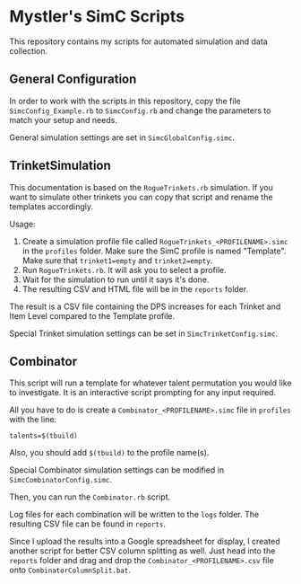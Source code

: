Mystler's SimC Scripts
======================

This repository contains my scripts for automated simulation and data collection.

## General Configuration

In order to work with the scripts in this repository, copy the file `SimcConfig_Example.rb`
to `SimcConfig.rb` and change the parameters to match your setup and needs.

General simulation settings are set in `SimcGlobalConfig.simc`.

## TrinketSimulation

This documentation is based on the `RogueTrinkets.rb` simulation. If you want to simulate
other trinkets you can copy that script and rename the templates accordingly.

Usage:
1. Create a simulation profile file called `RogueTrinkets_<PROFILENAME>.simc` in the
   `profiles` folder.
   Make sure the SimC profile is named "Template".
   Make sure that `trinket1=empty` and `trinket2=empty`.
2. Run `RogueTrinkets.rb`. It will ask you to select a profile.
3. Wait for the simulation to run until it says it's done.
4. The resulting CSV and HTML file will be in the `reports` folder.

The result is a CSV file containing the DPS increases for each Trinket and Item Level
compared to the Template profile.

Special Trinket simulation settings can be set in `SimcTrinketConfig.simc`.

## Combinator

This script will run a template for whatever talent permutation you would like to
investigate. It is an interactive script prompting for any input required.

All you have to do is create a `Combinator_<PROFILENAME>.simc` file in `profiles` with
the line:
```
talents=$(tbuild)
```

Also, you should add `$(tbuild)` to the profile name(s).

Special Combinator simulation settings can be modified in `SimcCombinatorConfig.simc`.

Then, you can run the `Combinator.rb` script.

Log files for each combination will be written to the `logs` folder. The resulting CSV
file can be found in `reports`.

Since I upload the results into a Google spreadsheet for display, I created another
script for better CSV column splitting as well. Just head into the `reports` folder and
drag and drop the `Combinator_<PROFILENAME>.csv` file onto `CombinatorColumnSplit.bat`.
